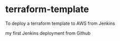 # terraform-template
To deploy a terraform template to AWS from Jenkins

my first Jenkins deployment from Github

